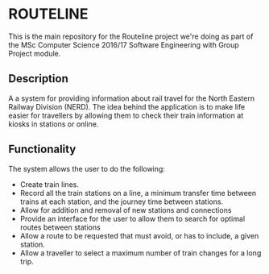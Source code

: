# ROUTELINE
This is the main repository for the Routeline project we're doing as part of the MSc Computer Science 2016/17 Software Engineering with Group Project module.

## Description

A a system for providing information about rail travel for the North Eastern Railway Division (NERD). The idea behind the application is to make life easier for travellers by allowing them to check their train information at kiosks in stations or online.

## Functionality
The system allows the user to do the following:
-	Create train lines.
-	Record all the train stations on a line, a minimum transfer time between trains at each station, and the journey time between stations.
-	Allow for addition and removal of new stations and connections
-	Provide an interface for the user to allow them to search for optimal routes between stations
-	Allow a route to be requested that must avoid, or has to include, a given station.
-	Allow a traveller to select a maximum number of train changes for a long trip.
